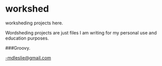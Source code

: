 # workshed
worksheding projects here.

Wordsheding projects are just files I am writing for my personal use and education purposes.

###Groovy.

-mdleslie@gmail.com
